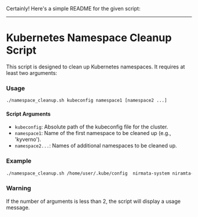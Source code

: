 Certainly! Here's a simple README for the given script:

---

# Kubernetes Namespace Cleanup Script

This script is designed to clean up Kubernetes namespaces. It requires at least two arguments:

### Usage

```bash
./namespace_cleanup.sh kubeconfig namespace1 [namespace2 ...]
```

#### Script Arguments

- `kubeconfig`: Absolute path of the kubeconfig file for the cluster.
- `namespace1`: Name of the first namespace to be cleaned up (e.g., 'kyverno').
- `namespace2...`: Names of additional namespaces to be cleaned up.

### Example

```bash
./namespace_cleanup.sh /home/user/.kube/config  nirmata-system niramta-kyverno-operator kyverno
```

### Warning

If the number of arguments is less than 2, the script will display a usage message.
